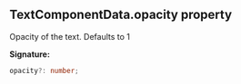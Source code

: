
## TextComponentData.opacity property

Opacity of the text. Defaults to 1

**Signature:**

```typescript
opacity?: number;
```
